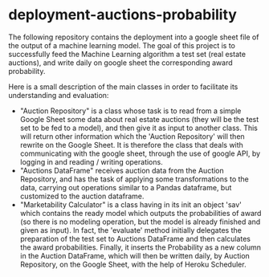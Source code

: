 # deployment-auctions-probability
The following repository contains the deployment into a google sheet file of the output of a machine learning model. 
The goal of this project is to successfully feed the Machine Learning algorithm a test set (real estate auctions), and write daily on google sheet the corresponding award probability.


Here is a small description of the main classes in order to facilitate its understanding and evaluation:
* "Auction Repository" is a class whose task is to read from a simple Google Sheet some data about real estate auctions (they will be the test set to be fed to a model), 
and then give it as input to another class. This will return other information which the 'Auction Repository' will then rewrite on the Google Sheet. It is therefore the class that deals with communicating with the google sheet, through the use of google API, by logging in and reading / writing operations.
* "Auctions DataFrame" receives auction data from the Auction Repository, and has the task of applying some transformations to the data, carrying out operations similar to a Pandas dataframe, but customized to the auction dataframe.
* "Marketability Calculator" is a class having in its init an object 'sav' which contains the ready model which outputs the probabilities of award (so there is no modeling operation, but the model is already finished and given as input). In fact, the 'evaluate' method initially delegates the preparation of the test set to Auctions DataFrame and then calculates the award probabilities. Finally, it inserts the Probability as a new column in the Auction DataFrame, which will then be written daily, by Auction Repository, on the Google Sheet, with the help of Heroku Scheduler.
